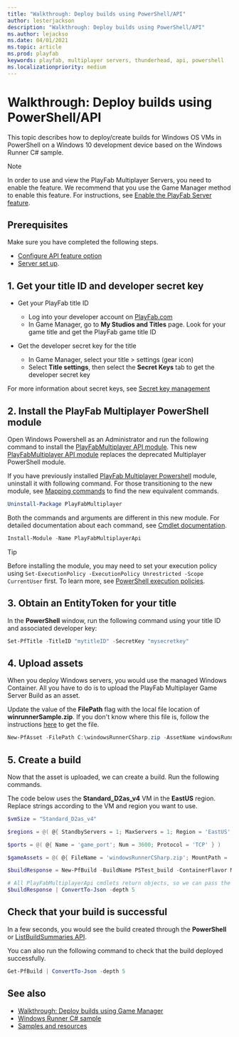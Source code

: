```yaml
---
title: "Walkthrough: Deploy builds using PowerShell/API"
author: lesterjackson
description: "Walkthrough: Deploy builds using PowerShell/API"
ms.author: lejackso
ms.date: 04/01/2021
ms.topic: article
ms.prod: playfab
keywords: playfab, multiplayer servers, thunderhead, api, powershell
ms.localizationpriority: medium
---
```


# Walkthrough: Deploy builds using PowerShell/API

This topic describes how to deploy/create builds for Windows OS VMs in PowerShell on a Windows 10 development device based on the Windows Runner C# sample.

> [!Note]
> In order to use and view the PlayFab Multiplayer Servers, you need to enable the feature. We recommend that you use the Game Manager method to enable this feature. For instructions, see [Enable the PlayFab Server feature](enable-playfab-multiplayer-servers.md).

## Prerequisites

Make sure you have completed the following steps.

* [Configure API feature option](windows-runner-sample.md#configure-api-feature-option)
* [Server set up](windows-runner-sample.md#server-set-up).

## 1. Get your title ID and developer secret key

* Get your PlayFab title ID
    * Log into your developer account on [PlayFab.com](https://playfab.com)
    * In Game Manager, go to **My Studios and Titles** page. Look for your game title and get the PlayFab game title ID

* Get the developer secret key for the title
    * In Game Manager, select your title > settings (gear icon)
    * Select **Title settings**, then select the **Secret Keys** tab to get the developer secret key

For more information about secret keys, see [Secret key management](../../../gamemanager/secret-key-management.md)

## 2. Install the PlayFab Multiplayer PowerShell module

Open Windows Powershell as an Administrator and run the following command to install the [PlayFabMultiplayer API module](https://github.com/PlayFab/MpsPowershell). This new [PlayFabMultiplayer API module](https://github.com/PlayFab/MpsPowershell) replaces the deprecated Multiplayer PowerShell module.

If you have previously installed [PlayFab Multiplayer Powershell](https://github.com/PlayFab/MultiplayerPowershell) module, uninstall it with following command. For those transitioning to the new module, see [Mapping commands](deploy-using-powershell-api.md#mapping-commands) to find the new equivalent commands.

```powershell
Uninstall-Package PlayFabMultiplayer
``` 

Both the commands and arguments are different in this new module. For detailed documentation about each command, see [Cmdlet documentation](https://github.com/PlayFab/MpsPowershell/tree/main/MpsPowershell/docs).

```powershell
Install-Module -Name PlayFabMultiplayerApi
```

>[!Tip]
> Before installing the module, you may need to set your execution policy using ```Set-ExecutionPolicy -ExecutionPolicy Unrestricted -Scope CurrentUser``` first. To learn more, see [PowerShell execution policies](/powershell/module/microsoft.powershell.core/about/about_execution_policies).

## 3. Obtain an EntityToken for your title

In the **PowerShell** window, run the following command using your title ID and associated developer key:

```powershell
Set-PfTitle -TitleID "mytitleID" -SecretKey "mysecretkey"
```
## 4. Upload assets

When you deploy Windows servers, you would use the managed Windows Container. All you have to do is to upload the PlayFab Multiplayer Game Server Build as an asset.

Update the value of the __FilePath__ flag with the local file location of __winrunnerSample.zip__. If you don't know where this file is, follow the instructions [here](windows-runner-sample.md#server-set-up) to get the file.

```powershell
New-PfAsset -FilePath C:\windowsRunnerCSharp.zip -AssetName windowsRunnerCSharp.zip
```
## 5. Create a build

Now that the asset is uploaded, we can create a build. Run the following commands.

The code below uses the __Standard_D2as_v4__ VM in the __EastUS__ region. Replace strings according to the VM and region you want to use.

```powershell
$vmSize = "Standard_D2as_v4"

$regions = @( @{ StandbyServers = 1; MaxServers = 1; Region = 'EastUS'; ScheduledStandbySettings = $NULL } )

$ports = @( @{ Name = 'game_port'; Num = 3600; Protocol = 'TCP' } )

$gameAssets = @( @{ FileName = 'windowsRunnerCSharp.zip'; MountPath = 'C:\Assets' } )

$buildResponse = New-PfBuild -BuildName PSTest_build -ContainerFlavor ManagedWindowsServerCore -StartMultiplayerServerCommand 'C:\Assets\WindowsRunnerCSharp.exe' -GameAssetReferences $gameAssets -VMSize $vmSize -MultiplayerServerCountPerVM 1 -Ports $ports -RegionConfigurations $regions

# All PlayFabMultiplayerApi cmdlets return objects, so we can pass the returned object to ConvertTo-Json for human readability.
$buildResponse | ConvertTo-Json -depth 5
```

## Check that your build is successful

In a few seconds, you would see the build created through the **PowerShell** or [ListBuildSummaries API](xref:titleid.playfabapi.com.multiplayer.multiplayerserver.listbuildsummariesv2).

You can also run the following command to check that the build deployed successfully.

```powershell
Get-PfBuild | ConvertTo-Json -depth 5
```

## See also

* [Walkthrough: Deploy builds using Game Manager](quickstart-for-multiplayer-servers-game-manager.md)
* [Windows Runner C# sample](windows-runner-sample.md)
* [Samples and resources](server-samples-resources.md)
